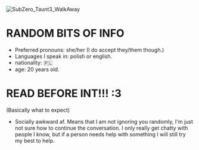 ![SubZero_Taunt3_WalkAway](https://github.com/user-attachments/assets/76cf47ee-b25b-439c-a9bd-696c72ff53ef)

# RANDOM BITS OF INFO

- Preferred pronouns: she/her (I do accept they/them though.)
- Languages I speak in: polish or english.
- nationality: 🇵🇱
- age: 20 years old.

#  READ BEFORE INT!!! :3 
(Basically what to expect)

- Socially awkward af. Means that I am not ignoring you randomly, I'm just not sure how to continue the conversation. I only really get chatty with people I know, but if a person needs help with something I will still try my best to help.



